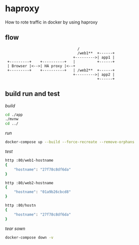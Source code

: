 # haproxy
How to rote traffic in docker by using haproxy

## flow

```
                                 /
                                 /web1**  +------+
                               +--------->| app1 |
 +---------+    +----------+   |          +------+
 | Browser |<-->| HA proxy |<--+
 +---------+    +----------+   | /web2**  +------+
                               +--------->| app2 |
                                          +------+
```

## build run and test

_build_

```bash
cd ./app
./mvnw
cd ../
```

_run_

```bash
docker-compose up --build --force-recreate --remove-orphans
```

_test_

```bash
http :80/web1-hostname
{
    "hostname": "27f78c8df6da"
}

http :80/web2-hostname
{
    "hostname": "01a9b26cbcd8"
}

http :80/hostn
{
    "hostname": "27f78c8df6da"
}
```

_tear sown_

```bash
docker-compose down -v
```
